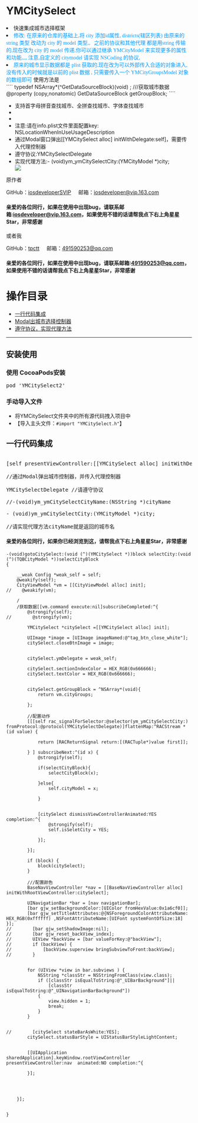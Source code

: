 <h1>YMCitySelect</h1>

<li>快速集成城市选择框架</li>

<li><font color=#0099ff face="黑体">修改: 在原来的仓库的基础上,将 city 添加id属性, districts(辖区列表) 由原来的string 类型 改动为 city 的 model 类型,,   
之前的协议和其他代理 都是用string 传输的,现在改为 city 的 model 传递,你可以通过继承 YMCityModel 来实现更多的属性 和功能,,,, 注意,自定义的 citymodel 请实现 NSCoding 的协议,</font> </li>
<li><font color=#0099ff face="黑体">原来的城市显示数据都是 plist 获取的,现在改为可以外部传入合适的对象进入,没有传入的时候就是以前的 plist 数据 ,  
只需要传入一个 YMCityGroupsModel 对象的数组即可</font> 
使用方法是
</li>
````
typedef  NSArray<YMCityGroupsModel *>*(^GetDataSourceBlock)(void) ;
///获取城市数据
@property (copy,nonatomic) GetDataSourceBlock getGroupBlock;
````
<ul>
<li>支持首字母拼音查找城市、全拼查找城市、字体查找城市</li>
<li></li>
<li></li>
<li>注意:请在info.plist文件里面配置key: NSLocationWhenInUseUsageDescription</li>
<li>通过Modal窗口弹出[[YMCitySelect alloc] initWithDelegate:self]，需要传入代理控制器</li>
<li>遵守协议:YMCitySelectDelegate</li>
<li>实现代理方法:- (void)ym_ymCitySelectCity:(YMCityModel *)city;
</li>
<a href="https://github.com/iosdeveloperSVIP/YMCitySelect/archive/master.zip" target="_blank" ><img src="https://raw.githubusercontent.com/iosdeveloperSVIP/YMCitySelect/master/ymcityselect.gif"></img></a>
</ul>

原作者
<p>GitHub：<a href="https://github.com/iosdeveloperSVIP"  target="_blank">iosdeveloperSVIP</a>
 &nbsp;&nbsp;&nbsp;&nbsp;邮箱：<a href="mailto:iosdeveloper@vip.163.com">iosdeveloper@vip.163.com</a><p>
<h4>亲爱的各位同行，如果在使用中出现bug，请联系邮箱:<a href="mailto:iosdeveloper@vip.163.com">iosdeveloper@vip.163.com</a>，如果使用不错的话请帮我点下右上角星星Star，非常感谢</h4>

或者我
<p>GitHub：<a href="https://github.com/tpctt"  target="_blank">tpctt</a>
&nbsp;&nbsp;&nbsp;&nbsp;邮箱：<a href="mailto:491590253@qq.com">491590253@qq.com</a><p>
<h4>亲爱的各位同行，如果在使用中出现bug，请联系邮箱:<a href="mailto:491590253@qq.com">491590253@qq.com</a>，如果使用不错的话请帮我点下右上角星星Star，非常感谢</h4>

<h1>操作目录</h1>
<ul>
<li><a href="#defaultstyles">一行代码集成</a>
<ui>
<li><a href="#defaultstyles">Modal出城市选择控制器</a></li>
<li><a href="#defaultstyles">遵守协议，实现代理方法</a></li>
</ul>
</li>
</ul>
<hr/>
<h2>安装使用</h2>
<h3>使用 CocoaPods安装</h3>
<div class="highlight highlight-source-ruby"><pre>pod <span class="pl-s"><span class="pl-pds">'</span>YMCitySelect2<span class="pl-pds">'</span></span></pre></div>
<h3>手动导入文件</h3>
<ul>
<li>将YMCitySelect文件夹中的所有源代码拽入项目中</li>
<li>【导入主头文件：<code>#import "YMCitySelect.h"</code>】</li>
</ul>
<h2 id="defaultstyles">一行代码集成</h2>
<div class="highlight highlight-source-objc"><pre>
<span class="pl-k">
[self presentViewController:[[YMCitySelect alloc] initWithDelegate:self] animated:YES completion:nil];
<br>//通过Modal弹出城市控制器，并传入代理控制器
<br>YMCitySelectDelegate //请遵守协议
<br>//-(void)ym_ymCitySelectCityName:(NSString *)cityName
<br>- (void)ym_ymCitySelectCity:(YMCityModel *)city;
<br>//请实现代理方法cityName就是返回的城市名</div>
<h4>亲爱的各位同行，如果你已经浏览到这，请帮我点下右上角星星Star，非常感谢</h4>



````
-(void)gotoCitySelect:(void (^)(YMCitySelect *))block selectCity:(void (^)(TQBCityModel *))selectCityBlock
{
    
    __weak Config *weak_self = self;
    @weakify(self);
    CityViewModel *vm = [[CityViewModel alloc] init];
//    @weakify(vm);

    /
    /获取数据[[vm.command execute:nil]subscribeCompleted:^{
        @strongify(self);
//        @strongify(vm);
        
        YMCitySelect *citySelect =[[YMCitySelect alloc] init];
        
        UIImage *image = [UIImage imageNamed:@"tag_btn_close_white"];
        citySelect.closeBtnImage = image;
        
       
        citySelect.ymDelegate = weak_self;
        
        citySelect.sectionIndexColor = HEX_RGB(0x666666);
        citySelect.textColor = HEX_RGB(0x666666);
        
        
        citySelect.getGroupBlock = ^NSArray*(void){
            return vm.cityGroups;
            
        };
        
        //配置动作
        [[[self rac_signalForSelector:@selector(ym_ymCitySelectCity:) fromProtocol:@protocol(YMCitySelectDelegate)]flattenMap:^RACStream *(id value) {
            
            return [RACReturnSignal return:[(RACTuple*)value first]];
            
        } ] subscribeNext:^(id x) {
            @strongify(self);

            if(selectCityBlock){
                selectCityBlock(x);
                
            }else{
                self.cityModel = x;
                
            }
            
            
            [citySelect dismissViewControllerAnimated:YES completion:^{
                @strongify(self);
                self.isSeletCity = YES;
                
            }];
            
        }];
        
        if (block) {
            block(citySelect);
        }
        
        ///配置颜色
        BaseNavViewController *nav = [[BaseNavViewController alloc] initWithRootViewController:citySelect];
        
        UINavigationBar *bar = [nav navigationBar];
        [bar gjw_setBackgroundColor:[UIColor fromHexValue:0x1a6cf0]];
        [bar gjw_setTitleAttributes:@{NSForegroundColorAttributeName: HEX_RGB(0xffffff) ,NSFontAttributeName:[UIFont systemFontOfSize:18]    }];
//        [bar gjw_setShadowImage:nil];
//        [bar gjw_reset_backView_index];
//        UIView *backView = [bar valueForKey:@"backView"];
//        if (backView) {
//            [backView.superview bringSubviewToFront:backView];
//        }
        
    
        for (UIView *view in bar.subviews ) {
            NSString *classStr = NSStringFromClass(view.class);
            if ([classStr isEqualToString:@"_UIBarBackground"]||
                [classStr isEqualToString:@"_UINavigationBarBackground"])
            {
                view.hidden = 1;
                break;
            }
        }
        

//        [citySelect stateBarAsWhite:YES];
        citySelect.statusBarStyle = UIStatusBarStyleLightContent;
        

        [[UIApplication sharedApplication].keyWindow.rootViewController presentViewController:nav  animated:NO completion:^{

        }];
    
        
        
        
    }];
    
    
}
````
